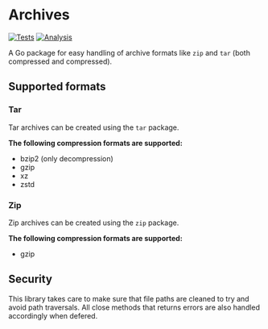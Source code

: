 # Archives

[![Tests](https://github.com/rymdport/archives/actions/workflows/tests.yml/badge.svg)](https://github.com/rymdport/archives/actions/workflows/tests.yml)
[![Analysis](https://github.com/rymdport/archives/actions/workflows/analysis.yml/badge.svg)](https://github.com/rymdport/archives/actions/workflows/analysis.yml)

A Go package for easy handling of archive formats like `zip` and `tar` (both compressed and compressed).

## Supported formats

### Tar

Tar archives can be created using the `tar` package.

**The following compression formats are supported:**
- bzip2 (only decompression)
- gzip
- xz
- zstd

### Zip

Zip archives can be created using the `zip` package.

**The following compression formats are supported:**
- gzip

## Security

This library takes care to make sure that file paths are cleaned to try and avoid path traversals.
All close methods that returns errors are also handled accordingly when defered. 